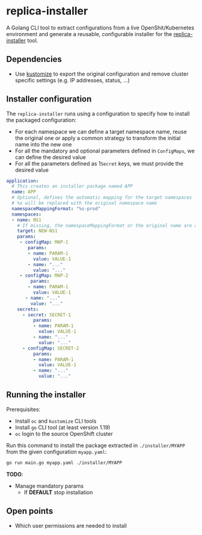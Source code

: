 # replica-installer
A Golang CLI tool to extract configurations from a live OpenShit/Kubernetes environment and generate a reusable, configurable
installer for the [replica-installer](../replica-installer/README.md) tool.

## Dependencies
* Use [kustomize](konveyor.io/tools/crane/) to export the original configuration and remove cluster specific settings
  (e.g. IP addresses, status, ...)

## Installer configuration
The `replica-installer` runs using a configuration to specify how to install the packaged configuration:
* For each namespace we can define a target namespace name, reuse the original one or apply a common strategy to transform
the initial name into the new one
* For all the mandatory and optional parameters defined in `ConfigMaps`, we can define the desired value
* For all the parameters defined as 1`Secret` keys, we must provide the desired value

```yaml
application:
  # This creates an installer package named APP
  name: APP
  # Optional, defines the automatic mapping for the target namespaces
  # %s will be replaced with the original namespace name
  namespaceMappingFormat: "%s-prod"
  namespaces:
  - name: NS1
    # If missing, the namespaceMappingFormat or the original name are applied 
    target: NEW-NS1
    params:
     - configMap: MAP-1
        params:
        - name: PARAM-1
          value: VALUE-1
        - name: "..."
          value: "..."
     - configMap: MAP-2
         params:
        - name: PARAM-1
          value: VALUE-1
       - name: "..."
         value: "..."
    secrets:
      - secret: SECRET-1
          params:
          - name: PARAM-1
            value: VALUE-1
          - name: "..."
            value: "..."
      - configMap: SECRET-2
          params:
          - name: PARAM-1
            value: VALUE-1
          - name: "..."
            value: "..."
```

## Running the installer
Prerequisites:
* Install `oc` and `kustomize` CLI tools
* Install `go` CLI tool (at least version 1.19)
* `oc` login to the source OpenShift cluster

Run this command to install the package extracted in `./installer/MYAPP` from the given configuration `myapp.yaml`:
```bash
go run main.go myapp.yaml ./installer/MYAPP
```

**TODO**:
* Manage mandatory params
  * If __DEFAULT__ stop installation

## Open points
* Which user permissions are needed to install

